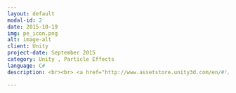```yaml
---
layout: default
modal-id: 2
date: 2015-10-19
img: pe_icon.png
alt: image-alt
client: Unity
project-date: September 2015
category: Unity , Particle Effects
language: C# 
description: <br><br> <a href="http://www.assetstore.unity3d.com/en/#!/content/45717"> Unity Store </a>

---
```

